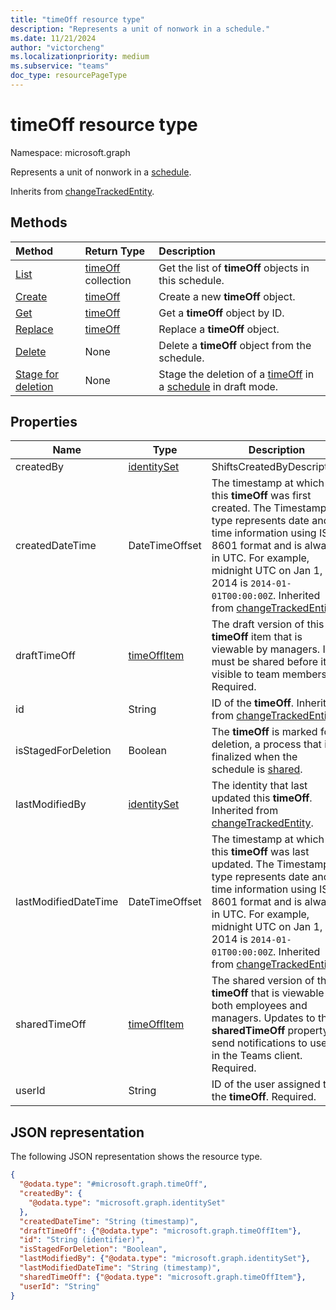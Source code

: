 ```yaml
---
title: "timeOff resource type"
description: "Represents a unit of nonwork in a schedule."
ms.date: 11/21/2024
author: "victorcheng"
ms.localizationpriority: medium
ms.subservice: "teams"
doc_type: resourcePageType
---
```


# timeOff resource type

Namespace: microsoft.graph

Represents a unit of nonwork in a [schedule](../resources/schedule.md).

Inherits from [changeTrackedEntity](../resources/changetrackedentity.md).

## Methods

| Method       | Return Type  |Description|
|:---------------|:--------|:----------|
|[List](../api/schedule-list-timesoff.md) | [timeOff](timeoff.md) collection | Get the list of **timeOff** objects in this schedule.|
|[Create](../api/schedule-post-timesoff.md) | [timeOff](timeoff.md) | Create a new **timeOff** object.|
|[Get](../api/timeoff-get.md) | [timeOff](timeoff.md) | Get a **timeOff** object by ID.|
|[Replace](../api/timeoff-put.md) | [timeOff](timeoff.md) | Replace a **timeOff** object.|
|[Delete](../api/timeoff-delete.md) | None | Delete a **timeOff** object from the schedule.|
|[Stage for deletion](../api/changetrackedentity-stagefordeletion.md)| None |Stage the deletion of a [timeOff](timeoff.md) in a [schedule](schedule.md) in draft mode.|

## Properties
|Name          |Type           |Description                                                                                                                                      |
|--------------|---------------|-------------------------------------------------------------------------------------------------------------------------------------------------|
| createdBy | [identitySet](identityset.md) |ShiftsCreatedByDescription|
| createdDateTime		| DateTimeOffset        |The timestamp at which this **timeOff** was first created. The Timestamp type represents date and time information using ISO 8601 format and is always in UTC. For example, midnight UTC on Jan 1, 2014 is `2014-01-01T00:00:00Z`. Inherited from [changeTrackedEntity](../resources/changetrackedentity.md).|
| draftTimeOff		| [timeOffItem](timeoffitem.md)        |The draft version of this **timeOff** item that is viewable by managers. It must be shared before it's visible to team members. Required.|
| id			| String      |ID of the **timeOff**. Inherited from [changeTrackedEntity](../resources/changetrackedentity.md).|
| isStagedForDeletion   | Boolean                      | The **timeOff** is marked for deletion, a process that is finalized when the schedule is [shared](../api/schedule-share.md).     |
| lastModifiedBy		| [identitySet](identityset.md)        |The identity that last updated this **timeOff**. Inherited from [changeTrackedEntity](../resources/changetrackedentity.md).|
| lastModifiedDateTime		| DateTimeOffset        |The timestamp at which this **timeOff** was last updated. The Timestamp type represents date and time information using ISO 8601 format and is always in UTC. For example, midnight UTC on Jan 1, 2014 is `2014-01-01T00:00:00Z`. Inherited from [changeTrackedEntity](../resources/changetrackedentity.md).|
| sharedTimeOff 	| [timeOffItem](timeoffitem.md) |The shared version of this **timeOff** that is viewable by both employees and managers. Updates to the **sharedTimeOff** property send notifications to users in the Teams client. Required.|
| userId 			| String      |ID of the user assigned to the **timeOff**. Required.|

## JSON representation

The following JSON representation shows the resource type.

<!-- {
  "blockType": "resource",
  "keyProperty": "id",
  "@odata.type": "microsoft.graph.timeOff",
   "baseType":"microsoft.graph.changeTrackedEntity"
}-->

```json
{
  "@odata.type": "#microsoft.graph.timeOff",
  "createdBy": {
    "@odata.type": "microsoft.graph.identitySet"
  },
  "createdDateTime": "String (timestamp)",
  "draftTimeOff": {"@odata.type": "microsoft.graph.timeOffItem"},
  "id": "String (identifier)",
  "isStagedForDeletion": "Boolean",
  "lastModifiedBy": {"@odata.type": "microsoft.graph.identitySet"},
  "lastModifiedDateTime": "String (timestamp)",
  "sharedTimeOff": {"@odata.type": "microsoft.graph.timeOffItem"},
  "userId": "String"
}
```


<!-- uuid: 8fcb5dbc-d5aa-4681-8e31-b001d5168d79
2015-10-25 14:57:30 UTC -->
<!--
{
  "type": "#page.annotation",
  "description": "timeOff resource",
  "keywords": "",
  "section": "documentation",
  "tocPath": "",
  "suppressions": []
}
-->

